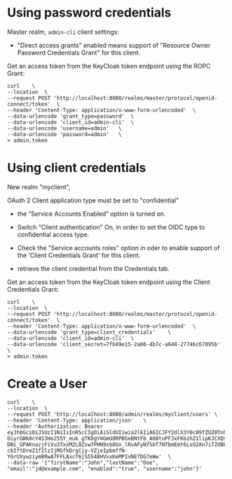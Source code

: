 # Using password credentials

Master realm, `admin-cli` client settings:

- "Direct access grants" enabled means support of "Resource Owner Password Credentials Grant" for this client.

Get an access token from the KeyCloak token endpoint using the ROPC Grant:

    curl	\
	--location	\
	--request POST 'http://localhost:8080/realms/master/protocol/openid-connect/token'	\
	--header 'Content-Type: application/x-www-form-urlencoded'	\
	--data-urlencode 'grant_type=password'	\
	--data-urlencode 'client_id=admin-cli'	\
	--data-urlencode 'username=admin'	\
	--data-urlencode 'password=admin'	\
	> admin.token

# Using client credentials

New realm "myclient", 

OAuth 2 Client application type must be set to "confidential"

- the “Service Accounts Enabled” option is turned on.

- Switch "Client authentication" On, in order to set the OIDC type to confidential access type.
- Check the "Service accounts roles" option in oder to enable support of the 'Client Credentials Grant' for this client.
- retrieve the client credential from the Credentials tab.

Get an access token from the KeyCloak token endpoint using the Client Credentials Grant:


    curl	\
	--location	\
	--request POST 'http://localhost:8080/realms/master/protocol/openid-connect/token'	\
	--header 'Content-Type: application/x-www-form-urlencoded'	\
	--data-urlencode 'grant_type=client_credentials'	\
	--data-urlencode 'client_id=admin-cli'	\
	--data-urlencode 'client_secret=7fb49e15-2a86-4b7c-a648-27746c67895b'	\
	> admin.token

# Create a User


    curl	\
	--location	\
	--request POST 'http://localhost:8080/admin/realms/myclient/users' \
	--header 'Content-Type: application/json'	\
	--header 'Authorization: Bearer eyJhbGciOiJSUzI1NiIsInR5cCIgOiAiSldUIiwia2lkIiA6ICJFY2dlX3Y0c09fZUZ0TnhqYWJjT19QLTBhQ3p6S2VfMW02OU5mRjlBc1VzIn0.eyJleHAiOjE1OTI1Njc4OTEsImlhdCI6MTU5MjU2NzgzMSwianRpIjoiNjJiMWRlODEtNTBhMS00NzA2LWFmN2MtYzhhZTc1YTg1OTJhIiwiaXNzIjoiaHR0cDovL2xvY2FsaG9zdDo4MDgwL2F1dGgvcmVhbG1zL21hc3RlciIsInN1YiI6IjNmYjc1YTM4LTA4NjctNGZlYi04ZTBlLWYzMTkxZTZlODZlMSIsInR5cCI6IkJlYXJlciIsImF6cCI6ImFkbWluLWNsaSIsInNlc3Npb25fc3RhdGUiOiJhMDMwNGNiMS0xMzViLTQzODItYjYwMi0xNjNmNzgzYWNlN2IiLCJhY3IiOiIxIiwic2NvcGUiOiJlbWFpbCBwcm9maWxlIiwiZW1haWxfdmVyaWZpZWQiOmZhbHNlLCJwcmVmZXJyZWRfdXNlcm5hbWUiOiJhZG1pbjIifQ.G9-OiyrGWk8cY4S3Ho255Y_euk_gTKDgYmGmU8RPBSeBNtFb_A68tuPFJxFKbzhZ1lipKJCXQsHbStoihvXAmmRsKzud5hDIvvnrD7CcVxAIpbd2wV5i6mB2wVLocV0_FCrE0-DNi_GPAKnazjFiVu3TxxM2L8Zsw7PHN9sb8Ux_lRvAFyNY5bT7NTbmEmt6LsO2An7iTZdBLScK9Lk9ZW8_0WG4eLMy9fatrpVV3MXhINW56gZD8WsWISY0m-cbIftDreZ1f2lzIjMGfkDrgCjy-VZjeIpbmffN-YGrUVywziymBRwA7FFLAxcf6jS5548HVxxKeMPIvNEfDG7eWw'	\
	--data-raw '{"firstName":"John","lastName":"Doe", "email":"jd@example.com", "enabled":"true", "username":"john"}'

